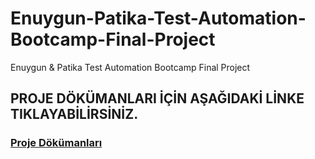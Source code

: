 # Enuygun-Patika-Test-Automation-Bootcamp-Final-Project
Enuygun &amp; Patika Test Automation Bootcamp Final Project

## PROJE DÖKÜMANLARI İÇİN AŞAĞIDAKİ LİNKE TIKLAYABİLİRSİNİZ. 
### [Proje Dökümanları](https://github.com/mkaganm/Enuygun-Patika-Test-Automation-Bootcamp-Final-Project.wiki.git)
